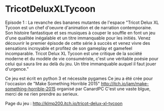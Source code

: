 # TricotDeluxXLTycoon
Episode 1 : La revanche des bananes mutantes de l'espace
"Tricot Delux XL Tycoon​ est un chef d'oeuvre d'animation et de narration contemporaine. Son histoire fantastique et ses musiques à couper le souffle en font un jeu d'une qualitée inégalable et un titre immanquable pour les initiés.
Venez découvrir le premier épisode de cette série à succès et venez vivre des sensations incroyable et profitez de son gameplay et gamefeel incomparable.
Tricot Delux XL Tycoon​ est une critique de la société moderne et du modèle de vie consumériste, c'est une véritable poésie pour celui qui saura lire au delà du jeu.
Un titre immanquable auquel il faut jouer d'urgence."

Ce jeu est écrit en python 3 et nécessite pygames
Ce jeu a été crée pour l'occasion de "Make Something Horrible 2015" http://itch.io/jam/make-something-horrible-2015 organisé par CanardPC
C'est une vaste blgue, merci de ne rien prendre au serieux.

Page du jeu : http://klmp200.itch.io/tricot-delux-xl-tycoon
